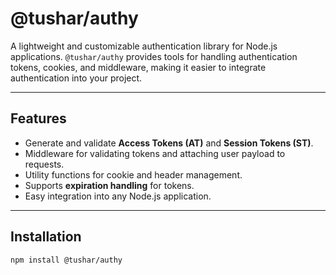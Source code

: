 # @tushar/authy

A lightweight and customizable authentication library for Node.js applications. `@tushar/authy` provides tools for handling authentication tokens, cookies, and middleware, making it easier to integrate authentication into your project.

---

## Features

- Generate and validate **Access Tokens (AT)** and **Session Tokens (ST)**.
- Middleware for validating tokens and attaching user payload to requests.
- Utility functions for cookie and header management.
- Supports **expiration handling** for tokens.
- Easy integration into any Node.js application.

---

## Installation

```bash
npm install @tushar/authy
